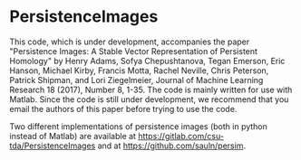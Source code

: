 # PersistenceImages
This code, which is under development, accompanies the paper "Persistence Images: A Stable Vector Representation of Persistent Homology" by Henry Adams, Sofya Chepushtanova, Tegan Emerson, Eric Hanson, Michael Kirby, Francis Motta, Rachel Neville, Chris Peterson, Patrick Shipman, and Lori Ziegelmeier, Journal of Machine Learning Research 18 (2017), Number 8, 1-35. The code is mainly written for use with Matlab. Since the code is still under development, we recommend that you email the authors of this paper before trying to use the code.

Two different implementations of persistence images (both in python instead of Matlab) are available at https://gitlab.com/csu-tda/PersistenceImages and at https://github.com/sauln/persim.